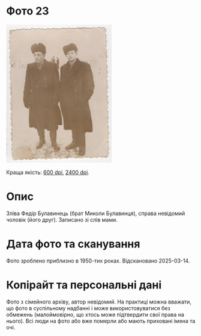 # Фото 23 #

[<img src="photo_023_75.jpg" />](https://drive.google.com/file/d/1WxRXcUhEkW895DkhUuz0th-LY56z8L7M/view)

Краща якість: [600 dpi](https://drive.google.com/file/d/1WxRXcUhEkW895DkhUuz0th-LY56z8L7M/view), [2400 dpi](https://drive.google.com/file/d/1_H2zSxsGUiRe5JOUJGfDqogswpWkdMwi/view).

# Опис #

Зліва Федір Булавинець (брат Миколи Булавинця), справа невідомий чоловік (його друг). Записано зі слів мами.

# Дата фото та сканування #

Фото зроблено приблизно в 1950-тих роках. Відскановано 2025-03-14.

# Копірайт та персональні дані #

Фото з сімейного архіву, автор невідомий. На практиці можна вважати, що фото в суспільному надбанні і може використовуватися без обмежень (малоймовірно, що хтось може підтвердити свої права на нього). Всі люди на фото або вже померли або мають приховані імена та очі.
